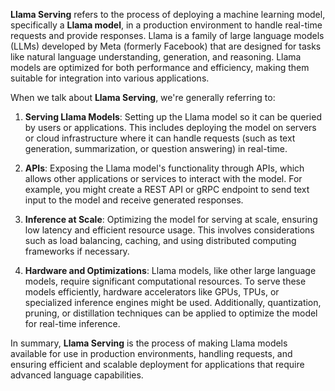 **Llama Serving** refers to the process of deploying a machine learning model, specifically a **Llama model**, in a production environment to handle real-time requests and provide responses. Llama is a family of large language models (LLMs) developed by Meta (formerly Facebook) that are designed for tasks like natural language understanding, generation, and reasoning. Llama models are optimized for both performance and efficiency, making them suitable for integration into various applications.

When we talk about **Llama Serving**, we're generally referring to:

1. **Serving Llama Models**: Setting up the Llama model so it can be queried by users or applications. This includes deploying the model on servers or cloud infrastructure where it can handle requests (such as text generation, summarization, or question answering) in real-time.

2. **APIs**: Exposing the Llama model's functionality through APIs, which allows other applications or services to interact with the model. For example, you might create a REST API or gRPC endpoint to send text input to the model and receive generated responses.

3. **Inference at Scale**: Optimizing the model for serving at scale, ensuring low latency and efficient resource usage. This involves considerations such as load balancing, caching, and using distributed computing frameworks if necessary.

4. **Hardware and Optimizations**: Llama models, like other large language models, require significant computational resources. To serve these models efficiently, hardware accelerators like GPUs, TPUs, or specialized inference engines might be used. Additionally, quantization, pruning, or distillation techniques can be applied to optimize the model for real-time inference.

In summary, **Llama Serving** is the process of making Llama models available for use in production environments, handling requests, and ensuring efficient and scalable deployment for applications that require advanced language capabilities.
